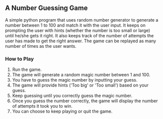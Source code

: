 ## A Number Guessing Game


A simple python program that uses random number generator to generate a number between 1 to 100 and match it with the user input. It keeps on prompting the user with hints (whether the number is too small or large) until he/she gets it right. It also keeps track of the number of attempts the user has made to get the right answer. The game can be replayed as many number of times as the user wants.

### How to Play
1. Run the game.
2. The game will generate a random magic number between 1 and 100.
3. You have to guess the magic number by inputting your guess.
4. The game will provide hints ('Too big' or 'Too small') based on your guess.
5. Keep guessing until you correctly guess the magic number.
6. Once you guess the number correctly, the game will display the number of attempts it took you to win.
7. You can choose to keep playing or quit the game.
